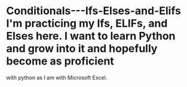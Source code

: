 # Conditionals---Ifs-Elses-and-Elifs  I'm practicing my Ifs, ELIFs, and Elses here.  I want to learn Python and grow into it and hopefully become as proficient
with python as I am with Microsoft Excel.
